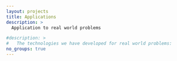 ```yaml
---
layout: projects
title: Applications
description: >
  Application to real world problems

#description: > 
#	The technologies we have developed for real world problems:
no_groups: true
---
```

